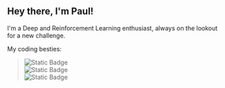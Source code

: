 ## Hey there, I'm Paul!

I'm a Deep and Reinforcement Learning enthusiast, always on the lookout for a new challenge.

My coding besties:
> ![Static Badge](https://img.shields.io/badge/System-Linux-blue?style=flat&logo=linux&color=%23FCC624) \
> ![Static Badge](https://img.shields.io/badge/Code-Python-blue?style=flat&logo=Python&color=%233776AB) \
> ![Static Badge](https://img.shields.io/badge/Framework-PyTorch-blue?style=flat&logo=pytorch&color=%23EE4C2C)


<!--
**PaulWiench/PaulWiench** is a ✨ _special_ ✨ repository because its `README.md` (this file) appears on your GitHub profile.

Here are some ideas to get you started:

- 🔭 I’m currently working on ...
- 🌱 I’m currently learning ...
- 👯 I’m looking to collaborate on ...
- 🤔 I’m looking for help with ...
- 💬 Ask me about ...
- 📫 How to reach me: ...
- 😄 Pronouns: ...
- ⚡ Fun fact: ...
-->
